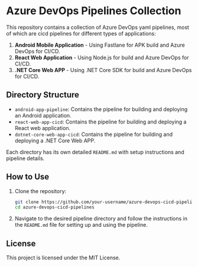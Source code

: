 # Azure DevOps Pipelines Collection

This repository contains a collection of Azure DevOps yaml pipelines, most of which are cicd pipelines for different types of applications:
1. **Android Mobile Application** - Using Fastlane for APK build and Azure DevOps for CI/CD.
2. **React Web Application** - Using Node.js for build and Azure DevOps for CI/CD.
3. **.NET Core Web APP** - Using .NET Core SDK for build and Azure DevOps for CI/CD.

## Directory Structure
- `android-app-pipeline`: Contains the pipeline for building and deploying an Android application.
- `react-web-app-cicd`: Contains the pipeline for building and deploying a React web application.
- `dotnet-core-web-app-cicd`: Contains the pipeline for building and deploying a .NET Core Web APP.

Each directory has its own detailed `README.md` with setup instructions and pipeline details.

## How to Use
1. Clone the repository:
    ```sh
    git clone https://github.com/your-username/azure-devops-cicd-pipelines.git
    cd azure-devops-cicd-pipelines
    ```
2. Navigate to the desired pipeline directory and follow the instructions in the `README.md` file for setting up and using the pipeline.

## License
This project is licensed under the MIT License.
